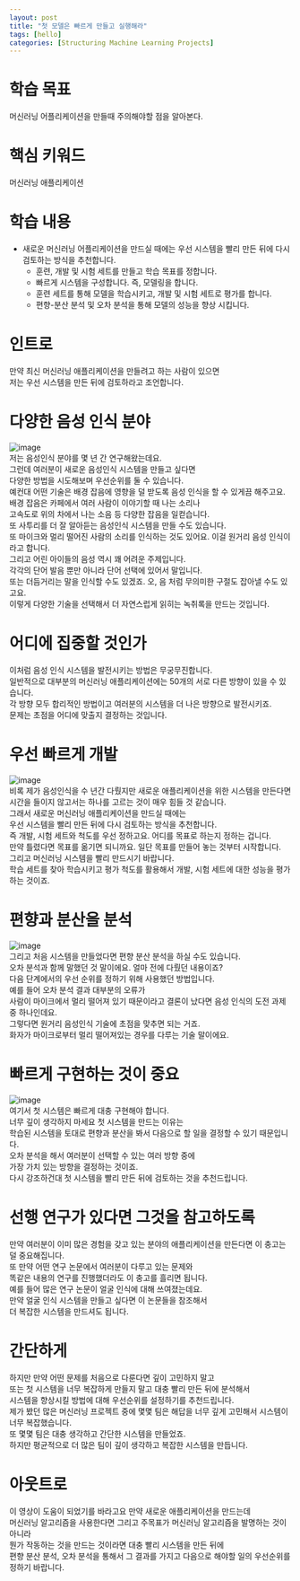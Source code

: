 ```yaml
---
layout: post
title: "첫 모델은 빠르게 만들고 실행해라"
tags: [hello]
categories: [Structuring Machine Learning Projects]
---
```

# 학습 목표
머신러닝 어플리케이션을 만들때 주의해야할 점을 알아본다.

# 핵심 키워드
머신러닝 애플리케이션

# 학습 내용
* 새로운 머신러닝 어플리케이션을 만드실 때에는 우선 시스템을 빨리 만든 뒤에 다시 검토하는 방식을 추천합니다.
  - 훈련, 개발 및 시험 세트를 만들고 학습 목표를 정합니다.
  - 빠르게 시스템을 구성합니다. 즉, 모델링을 합니다.
  - 훈련 세트를 통해 모델을 학습시키고, 개발 및 시험 세트로 평가를 합니다.
  - 편향-분산 분석 및 오차 분석을 통해 모델의 성능을 향상 시킵니다.
  
# 인트로
만약 최신 머신러닝 애플리케이션을 만들려고 하는 사람이 있으면              
저는 우선 시스템을 만든 뒤에 검토하라고 조언합니다.            

# 다양한 음성 인식 분야
![image](https://user-images.githubusercontent.com/50114210/68959432-5b73bf80-0811-11ea-937b-50636dfe7529.png)         
저는 음성인식 분야를 몇 년 간 연구해왔는데요.         
그런데 여러분이 새로운 음성인식 시스템을 만들고 싶다면         
다양한 방법을 시도해보며 우선순위를 둘 수 있습니다.         
예컨대 어떤 기술은 배경 잡음에 영향을 덜 받도록 음성 인식을 할 수 있게끔 해주고요.        
배경 잡음은 카페에서 여러 사람이 이야기할 때 나는 소리나         
고속도로 위의 차에서 나는 소음 등 다양한 잡음을 일컫습니다.         
또 사투리를 더 잘 알아듣는 음성인식 시스템을 만들 수도 있습니다.            
또 마이크와 멀리 떨어진 사람의 소리를 인식하는 것도 있어요. 이걸 원거리 음성 인식이라고 합니다.          
그리고 어린 아이들의 음성 역시 꽤 어려운 주제입니다.       
각각의 단어 발음 뿐만 아니라 단어 선택에 있어서 말입니다.    
또는 더듬거리는 말을 인식할 수도 있겠죠. 오, 음 처럼 무의미한 구절도 잡아낼 수도 있고요.          
이렇게 다양한 기술을 선택해서 더 자연스럽게 읽히는 녹취록을 만드는 것입니다.         

# 어디에 집중할 것인가
이처럼 음성 인식 시스템을 발전시키는 방법은 무궁무진합니다.        
일반적으로 대부분의 머신러닝 애플리케이션에는 50개의 서로 다른 방향이 있을 수 있습니다.           
각 방향 모두 합리적인 방법이고 여러분의 시스템을 더 나은 방향으로 발전시키죠.          
문제는 초점을 어디에 맞출지 결정하는 것입니다.      

# 우선 빠르게 개발
![image](https://user-images.githubusercontent.com/50114210/68959517-89f19a80-0811-11ea-93fa-99950056df14.png)         
비록 제가 음성인식을 수 년간 다뤘지만 새로운 애플리케이션을 위한 시스템을 만든다면           
시간을 들이지 않고서는  하나를 고르는 것이 매우 힘들 것 같습니다.          
그래서 새로운 머신러닝 애플리케이션을 만드실 때에는        
우선 시스템을 빨리 만든 뒤에 다시 검토하는 방식을 추천합니다.          
즉 개발, 시험 세트와 척도를 우선 정하고요. 어디를 목표로 하는지 정하는 겁니다.         
만약 틀렸다면 목표를 옮기면 되니까요. 일단 목표를 만들어 놓는 것부터 시작합니다.            
그리고 머신러닝 시스템을 빨리 만드시기 바랍니다.           
학습 세트를 찾아 학습시키고 평가 척도를 활용해서 개발, 시험 세트에 대한 성능을 평가하는 것이죠.         

# 편향과 분산을 분석
![image](https://user-images.githubusercontent.com/50114210/68959548-9675f300-0811-11ea-846d-3fa9259c09b7.png)     
그리고 처음 시스템을 만들었다면 편향 분산 분석을 하실 수도 있습니다.           
오차 분석과 함께 말했던 것 말이에요. 얼마 전에 다뤘던 내용이죠?           
다음 단계에서의 우선 순위를 정하기 위해 사용했던 방법입니다.         
예를 들어 오차 분석 결과 대부분의 오류가            
사람이 마이크에서 멀리 떨어져 있기 때문이라고 결론이 났다면 음성 인식의 도전 과제 중 하나인데요.           
그렇다면 원거리 음성인식 기술에 초점을 맞추면 되는 거죠.            
화자가 마이크로부터 멀리 떨어져있는 경우를 다루는 기술 말이에요.            

# 빠르게 구현하는 것이 중요
![image](https://user-images.githubusercontent.com/50114210/68959548-9675f300-0811-11ea-846d-3fa9259c09b7.png)      
여기서 첫 시스템은 빠르게 대충 구현해야 합니다.      
너무 깊이 생각하지 마세요 첫 시스템을 만드는 이유는             
학습된 시스템을 토대로 편향과 분산을 봐서 다음으로 할 일을 결정할 수 있기 때문입니다.           
오차 분석을 해서 여러분이 선택할 수 있는 여러 방향 중에    
가장 가치 있는 방향을 결정하는 것이죠.           
다시 강조하건대 첫 시스템을 빨리 만든 뒤에 검토하는 것을 추천드립니다.         

# 선행 연구가 있다면 그것을 참고하도록
만약 여러분이 이미 많은 경험을 갖고 있는 분야의 애플리케이션을 만든다면 이 충고는 덜 중요해집니다.        
또 만약 어떤 연구 논문에서 여러분이 다루고 있는 문제와         
똑같은 내용의 연구를 진행했더라도 이 충고를 흘리면 됩니다.         
예를 들어 많은 연구 논문이 얼굴 인식에 대해 쓰여졌는데요.           
만약 얼굴 인식 시스템을 만들고 싶다면 이 논문들을 참조해서        
더 복잡한 시스템을 만드셔도 됩니다.         

# 간단하게 
하지만 만약 어떤 문제를 처음으로 다룬다면 깊이 고민하지 말고       
또는 첫 시스템을 너무 복잡하게 만들지 말고 대충 빨리 만든 뒤에 분석해서         
시스템을 향상시킬 방법에 대해 우선순위를 설정하기를 추천드립니다.         
제가 봤던 많은 머신러닝 프로젝트 중에 몇몇 팀은 해답을 너무 깊게 고민해서 시스템이 너무 복잡했습니다.          
또 몇몇 팀은 대충 생각하고 간단한 시스템을 만들었죠.         
하지만 평균적으로 더 많은 팀이 깊이 생각하고 복잡한 시스템을 만듭니다.        

# 아웃트로
이 영상이 도움이 되었기를 바라고요 만약 새로운 애플리케이션을 만드는데       
머신러닝 알고리즘을 사용한다면 그리고 주목표가 머신러닝 알고리즘을 발명하는 것이 아니라      
뭔가 작동하는 것을 만드는 것이라면 대충 빨리 시스템을 만든 뒤에           
편향 분산 분석, 오차 분석을 통해서 그 결과를 가지고 다음으로 해야할 일의 우선순위를 정하기 바랍니다.         

